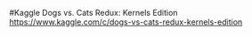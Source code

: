 #Kaggle Dogs vs. Cats Redux: Kernels Edition
https://www.kaggle.com/c/dogs-vs-cats-redux-kernels-edition




